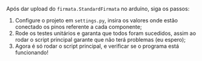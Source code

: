 Após dar upload do `firmata.StandardFirmata` no arduíno, siga os passos:
1. Configure o projeto em `settings.py`, insira os valores onde estão conectado os pinos referente a cada componente;
2. Rode os testes unitários e garanta que todos foram sucedidos, assim ao rodar o script principal garante que não terá problemas (eu espero);
3. Agora é só rodar o script principal, e verificar se o programa está funcionando!